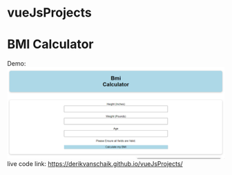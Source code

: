 # vueJsProjects
# BMI Calculator
Demo: 
![Alt Text](https://github.com/derikvanschaik/vueJsProjects/blob/main/bmicalculatordemo.gif)
live code link: https://derikvanschaik.github.io/vueJsProjects/

